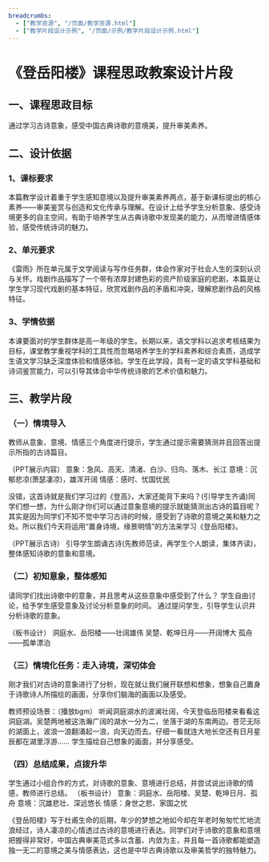 ```yaml
---
breadcrumbs:
  - ["教学资源", "/页面/教学资源.html"]
  - ["教学片段设计示例", "/页面/示例/教学片段设计示例.html"]
---
```


# 《登岳阳楼》课程思政教案设计片段

## 一、课程思政目标

通过学习古诗意象，感受中国古典诗歌的意境美，提升审美素养。

## 二、设计依据

### 1、课标要求

本篇教学设计着重于学生感知意境以及提升审美素养两点，基于新课标提出的核心素养——审美鉴赏与创造和文化传承与理解。在设计上给予学生分析意象、感受诗境更多的自主空间，有助于培养学生从古典诗歌中发现美的能力，从而增进情感体验，感受传统诗词的魅力。

### 2、单元要求

《雷雨》所在单元属于文学阅读与写作任务群，体会作家对于社会人生的深刻认识与关怀。戏剧作品描写了一个带有浓厚封建色彩的资产阶级家庭的悲剧，本篇是让学生学习现代戏剧的基本特征，欣赏戏剧作品的矛盾和冲突，理解悲剧作品的风格特征。

### 3、学情依据

本课要面对的学生群体是高一年级的学生。长期以来，语文学科以追求考核结果为目标，课堂教学重视学科的工具性而忽略培养学生的学科素养和综合素质，造成学生语文学习缺乏深度体验和情感体验。学生在此学段，具有一定的语文学科基础和诗词鉴赏能力，可以引导其体会中华传统诗歌的艺术价值和魅力。

## 三、教学片段

### （一）情境导入

教师从意象、意境、情感三个角度进行提示，学生通过提示需要猜测并且回答出提示所指的古诗篇目。

（PPT展示内容）
意象：急风、高天、清渚、白沙、归鸟、落木、长江
意境：沉郁悲凉(萧瑟凄凉)，雄浑开阔
情感：感时、忧国忧民

没错，这首诗就是我们学习过的《登高》，大家还能背下来吗？(引导学生齐诵)同学们想一想，为什么刚才你们可以通过意象意境的提示就能猜测出古诗的篇目呢？其实是因为同学们不知不觉中学习古诗的时候，感受到了诗歌的意境之美和魅力之处。所以我们今天将运用“置身诗境，缘景明情”的方法来学习《登岳阳楼》。

（PPT展示古诗）
引导学生朗诵古诗(先教师范读，再学生个人朗读，集体齐读)，整体感知诗歌的意象和意境。


### （二）初知意象，整体感知

请同学们找出诗歌中的意象，并且思考从这些意象中感受到了什么？
学生自由讨论，给予学生感受意象及讨论分析意象的时间。
通过提问学生，引导学生认识并分析诗歌的意象。

（板书设计）
洞庭水、岳阳楼——壮阔雄伟
吴楚、乾坤日月——开阔博大
孤舟——孤单漂泊


### （三）情境化任务：走入诗境，深切体会 

刚才我们对古诗的意象进行了分析，现在就让我们展开联想和想象，想象自己置身于诗歌诗人所描绘的画面，分享你们脑海的画面以及感受。

教师预设场景：（播放bgm）
听闻洞庭湖水的波澜壮阔，今天登临岳阳楼来看看这洞庭湖。吴楚两地被这浩瀚广阔的湖水一分为二，坐落于湖的东南两边。苍茫无际的湖面上，波浪一浪翻涌起一浪，向天边而去。仔细一看就连大地长空还有日月星辰都在湖里浮游……
学生描绘自己想象的画面，并分享感受。


### （四）总结成果，点拨升华

学生通过小组合作的方式，对诗歌的意象、意境进行总结，并尝试说出诗歌的情感，教师进行总结。
（板书设计）
意象：洞庭水、岳阳楼、吴楚、乾坤日月、孤舟
意境：沉雄悲壮、深远悠长
情感：身世之悲、家国之忧

《登岳阳楼》写于杜甫生命的后期，年少的梦想之地如今却在年老时匆匆忙忙地流浪经过，诗人凄凉的心情透过古诗的意境进行表达。同学们对于诗歌的意象和意境把握得非常好，中国古典审美范式多以含蓄、内敛为主，并且每一首诗歌都能塑造独一无二的意境之美与情感表达，这也是中华古典诗歌以及审美哲学的独特魅力。
